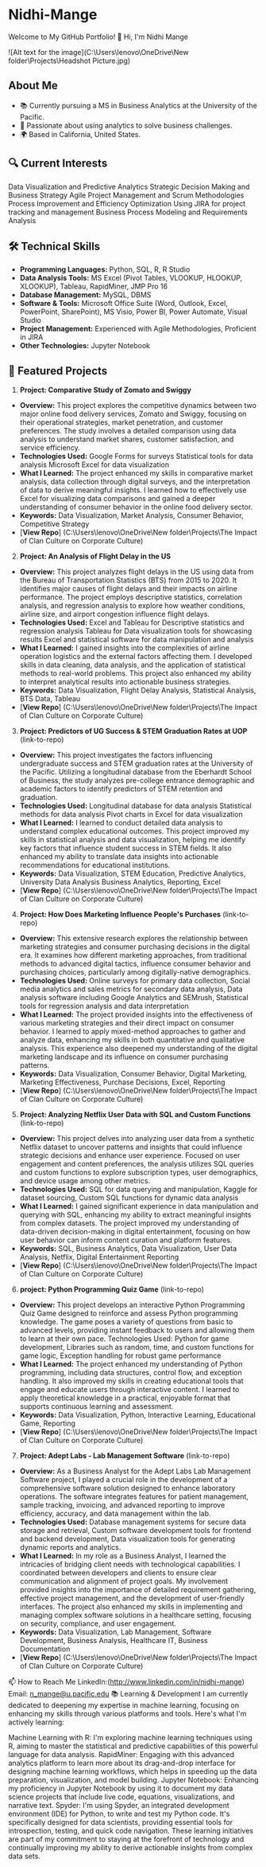 # Nidhi-Mange

Welcome to My GitHub Portfolio!
👋 Hi, I'm Nidhi Mange

![Alt text for the image](C:\Users\lenovo\OneDrive\New folder\Projects\Headshot Picture.jpg)

## About Me
- 📚 Currently pursuing a MS in Business Analytics at the University of the Pacific.
- 💼 Passionate about using analytics to solve business challenges.
- 🌍 Based in California, United States.

## 🔍 Current Interests
Data Visualization and Predictive Analytics
Strategic Decision Making and Business Strategy
Agile Project Management and Scrum Methodologies
Process Improvement and Efficiency Optimization
Using JIRA for project tracking and management
Business Process Modeling and Requirements Analysis

## 🛠️ Technical Skills
 - **Programming Languages:** Python, SQL, R, R Studio
 - **Data Analysis Tools:** MS Excel (Pivot Tables, VLOOKUP, HLOOKUP, XLOOKUP), Tableau, RapidMiner, JMP Pro 16
 - **Database Management:** MySQL, DBMS
 - **Software & Tools:** Microsoft Office Suite (Word, Outlook, Excel, PowerPoint, SharePoint), MS Visio, Power BI, Power Automate, Visual Studio
 - **Project Management:** Experienced with Agile Methodologies, Proficient in JIRA
 - **Other Technologies:** Jupyter Notebook

## 📁 Featured Projects 
1. **Project: Comparative Study of Zomato and Swiggy** 
 - **Overview:** This project explores the competitive dynamics between two major online food delivery services, Zomato and Swiggy, focusing on their operational 
                 strategies, market penetration, and customer preferences. The study involves a detailed comparison using data analysis to understand market shares, 
                 customer satisfaction, and service efficiency.
 - **Technologies Used:** Google Forms for surveys Statistical tools for data analysis Microsoft Excel for data visualization
 - **What I Learned:** The project enhanced my skills in comparative market analysis, data collection through digital surveys, and the interpretation of data to 
                       derive meaningful insights. I learned how to effectively use Excel for visualizing data comparisons and gained a deeper understanding of 
                       consumer behavior in the online food delivery sector.
 - **Keywords:** Data Visualization, Market Analysis, Consumer Behavior, Competitive Strategy
 - [**View Repo**] (C:\Users\lenovo\OneDrive\New folder\Projects\The Impact of Clan Culture on Corporate Culture)

2. **Project: An Analysis of Flight Delay in the US**
 - **Overview:** This project analyzes flight delays in the US using data from the Bureau of Transportation Statistics (BTS) from 2015 to 2020. It identifies major 
                 causes of flight delays and their impacts on airline performance. The project employs descriptive statistics, correlation analysis, and regression 
                 analysis to explore how weather conditions, airline size, and airport congestion influence flight delays.
 - **Technologies Used:** Excel and Tableau for Descriptive statistics and regression analysis Tableau for Data visualization tools for showcasing results Excel and 
                          statistical software for data manipulation and analysis
 - **What I Learned:** I gained insights into the complexities of airline operation logistics and the external factors affecting them. I developed skills in data 
                       cleaning, data analysis, and the application of statistical methods to real-world problems. This project also enhanced my ability to interpret 
                       analytical results into actionable business strategies.
 - **Keywords:** Data Visualization, Flight Delay Analysis, Statistical Analysis, BTS Data, Tableau
 - [**View Repo**] (C:\Users\lenovo\OneDrive\New folder\Projects\The Impact of Clan Culture on Corporate Culture)

3. **Project: Predictors of UG Success & STEM Graduation Rates at UOP** (link-to-repo)
 - **Overview:** This project investigates the factors influencing undergraduate success and STEM graduation rates at the University of the Pacific. Utilizing a 
                 longitudinal database from the Eberhardt School of Business, the study analyzes pre-college entrance demographic and academic factors to identify 
                 predictors of STEM retention and graduation.
 - **Technologies Used:** Longitudinal database for data analysis Statistical methods for data analysis Pivot charts in Excel for data visualization
 - **What I Learned:** I learned to conduct detailed data analysis to understand complex educational outcomes. This project improved my skills in statistical 
                       analysis and data visualization, helping me identify key factors that influence student success in STEM fields. It also enhanced my ability to 
                       translate data insights into actionable recommendations for educational institutions.
 - **Keywords:** Data Visualization, STEM Education, Predictive Analytics, University Data Analysis Business Analytics, Reporting, Excel
 - [**View Repo**] (C:\Users\lenovo\OneDrive\New folder\Projects\The Impact of Clan Culture on Corporate Culture)


4. **Project: How Does Marketing Influence People's Purchases** (link-to-repo)
 - **Overview:** This extensive research explores the relationship between marketing strategies and consumer purchasing decisions in the digital era. It examines how 
                 different marketing approaches, from traditional methods to advanced digital tactics, influence consumer behavior and purchasing choices, 
                 particularly among digitally-native demographics.
 - **Technologies Used:** Online surveys for primary data collection, Social media analytics and sales metrics for secondary data analysis, Data analysis software 
                          including Google Analytics and SEMrush, Statistical tools for regression analysis and data interpretation
 - **What I Learned:** The project provided insights into the effectiveness of various marketing strategies and their direct impact on consumer behavior. I learned 
                       to apply mixed-method approaches to gather and analyze data, enhancing my skills in both quantitative and qualitative analysis. This 
                       experience also deepened my understanding of the digital marketing landscape and its influence on consumer purchasing patterns.
 - **Keywords:** Data Visualization, Consumer Behavior, Digital Marketing, Marketing Effectiveness, Purchase Decisions, Excel, Reporting
 - [**View Repo**] (C:\Users\lenovo\OneDrive\New folder\Projects\The Impact of Clan Culture on Corporate Culture)


5. **Project: Analyzing Netflix User Data with SQL and Custom Functions** (link-to-repo)
 - **Overview:** This project delves into analyzing user data from a synthetic Netflix dataset to uncover patterns and insights that could influence strategic 
                 decisions and enhance user experience. Focused on user engagement and content preferences, the analysis utilizes SQL queries and custom functions to 
                 explore subscription types, user demographics, and device usage among other metrics.
 - **Technologies Used:** SQL for data querying and manipulation, Kaggle for dataset sourcing, Custom SQL functions for dynamic data analysis
 - **What I Learned:** I gained significant experience in data manipulation and querying with SQL, enhancing my ability to extract meaningful insights from complex 
                       datasets. The project improved my understanding of data-driven decision-making in digital entertainment, focusing on how user behavior can 
                       inform content curation and platform features.
 - **Keywords:** SQL, Business Analytics, Data Visualization, User Data Analysis, Netflix, Digital Entertainment Reporting
 - [**View Repo**] (C:\Users\lenovo\OneDrive\New folder\Projects\The Impact of Clan Culture on Corporate Culture)


6. **project: Python Programming Quiz Game** (link-to-repo)
 - **Overview:** This project develops an interactive Python Programming Quiz Game designed to reinforce and assess Python programming knowledge. The game poses a 
                 variety of questions from basic to advanced levels, providing instant feedback to users and allowing them to learn at their own pace.
                 Technologies Used: Python for game development, Libraries such as random, time, and custom functions for game logic, Exception handling for robust 
                 game performance
- **What I Learned:** The project enhanced my understanding of Python programming, including data structures, control flow, and exception handling. It also improved 
                      my skills in creating educational tools that engage and educate users through interactive content. I learned to apply theoretical knowledge in 
                      a practical, enjoyable format that supports continuous learning and assessment.
- **Keywords:** Data Visualization, Python, Interactive Learning, Educational Game, Reporting
- [**View Repo**] (C:\Users\lenovo\OneDrive\New folder\Projects\The Impact of Clan Culture on Corporate Culture)


7. **Project: Adept Labs - Lab Management Software** (link-to-repo)
 - **Overview:** As a Business Analyst for the Adept Labs Lab Management Software project, I played a crucial role in the development of a comprehensive software 
                 solution designed to enhance laboratory operations. The software integrates features for patient management, sample tracking, invoicing, and 
                 advanced reporting to improve efficiency, accuracy, and data management within the lab.
 - **Technologies Used:** Database management systems for secure data storage and retrieval, Custom software development tools for frontend and backend development, 
                          Data visualization tools for generating dynamic reports and analytics.
 - **What I Learned:** In my role as a Business Analyst, I learned the intricacies of bridging client needs with technological capabilities. I coordinated between 
                       developers and clients to ensure clear communication and alignment of project goals. My involvement provided insights into the importance of 
                       detailed requirement gathering, effective project management, and the development of user-friendly interfaces. The project also enhanced my 
                       skills in implementing and managing complex software solutions in a healthcare setting, focusing on security, compliance, and user engagement.
 - **Keywords:** Data Visualization, Lab Management, Software Development, Business Analysis, Healthcare IT, Business Documentation
 - [**View Repo**] (C:\Users\lenovo\OneDrive\New folder\Projects\The Impact of Clan Culture on Corporate Culture)




📫 How to Reach Me
LinkedIn:(http://www.linkedin.com/in/nidhi-mange)
Email: n_mange@u.pacific.edu
📚 Learning & Development
I am currently dedicated to deepening my expertise in machine learning, focusing on enhancing my skills through various platforms and tools. Here's what I'm actively learning:

Machine Learning with R: I'm exploring machine learning techniques using R, aiming to master the statistical and predictive capabilities of this powerful language for data analysis. RapidMiner: Engaging with this advanced analytics platform to learn more about its drag-and-drop interface for designing machine learning workflows, which helps in speeding up the data preparation, visualization, and model building. Jupyter Notebook: Enhancing my proficiency in Jupyter Notebook by using it to document my data science projects that include live code, equations, visualizations, and narrative text. Spyder: I'm using Spyder, an integrated development environment (IDE) for Python, to write and test my Python code. It's specifically designed for data scientists, providing essential tools for introspection, testing, and quick code navigation. These learning initiatives are part of my commitment to staying at the forefront of technology and continually improving my ability to derive actionable insights from complex data sets.

